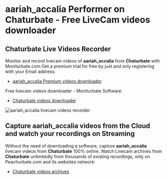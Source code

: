 # aariah_accalia Performer on Chaturbate - Free LiveCam videos downloader

## Chaturbate Live Videos Recorder

Monitor and record livecam videos of **aariah_accalia** from **Chaturbate** with Moniturbate.com
Get a premium trial for free by just and only registering with your Email address:
* [aariah_accalia Premium videos downloader](https://moniturbate.com/request-demo-licence-key.html)

Free livecam videos downloader - Moniturbate Software:
* [Chaturbate videos downloader](https://moniturbate.com/moniturbate-download-software.html)

![aariah_accalia livecam videos recorder](https://peachurnet.com/templates/moniturbate-software.png)


## Capture aariah_accalia videos from the Cloud and watch your recordings on Streaming

Without the need of downloading a software, capture **aariah_accalia** livecam videos from **Chaturbate** 100% online.
Watch Livecam archives from **Chaturbate** unlimitedly from thousands of existing recordings, only on Peachurbate.com and its websites network:
* [Chaturbate videos archives](https://peachurnet.com/)